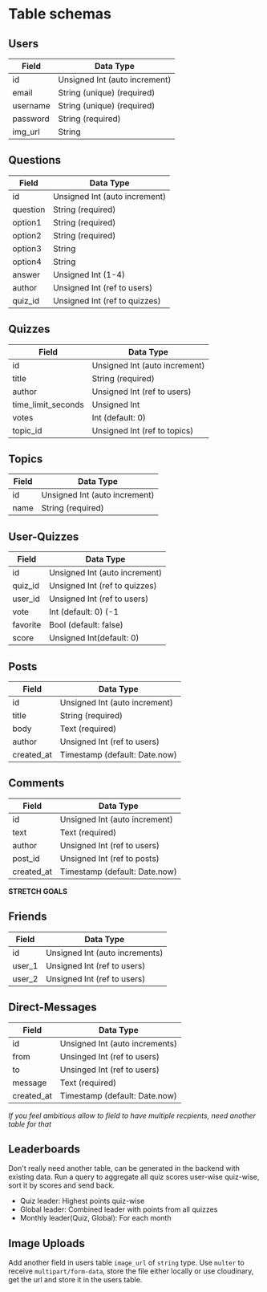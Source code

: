 # Table schemas

## Users

| Field    | Data Type                     |
| -------- | ----------------------------- |
| id       | Unsigned Int (auto increment) |
| email    | String (unique) (required)    |
| username | String (unique) (required)    |
| password | String (required)             |
| img_url  | String                        |

## Questions

| Field    | Data Type                     |
| -------- | ----------------------------- |
| id       | Unsigned Int (auto increment) |
| question | String (required)             |
| option1  | String (required)             |
| option2  | String (required)             |
| option3  | String                        |
| option4  | String                        |
| answer   | Unsigned Int (1-4)            |
| author   | Unsigned Int (ref to users)   |
| quiz_id  | Unsigned Int (ref to quizzes) |

## Quizzes

| Field              | Data Type                     |
| ------------------ | ----------------------------- |
| id                 | Unsigned Int (auto increment) |
| title              | String (required)             |
| author             | Unsigned Int (ref to users)   |
| time_limit_seconds | Unsigned Int                  |
| votes              | Int (default: 0)              |
| topic_id              | Unsigned Int (ref to topics)  |

## Topics 

| Field       | Data Type                     |
| ----------- | ----------------------------- |
| id          | Unsigned Int (auto increment) |
| name        | String (required)             |

## User-Quizzes

| Field       | Data Type                      |
| ----------- | ------------------------------ |
| id          | Unsigned Int (auto increment)  |
| quiz_id     | Unsigned Int (ref to quizzes)  |
| user_id     | Unsigned Int (ref to users)    |
| vote        | Int (default: 0) (-1 || 1)     |    
| favorite    | Bool (default: false)          |
| score       | Unsigned Int(default: 0)       |           


## Posts

| Field      | Data Type                     |
| ---------- | ----------------------------- |
| id         | Unsigned Int (auto increment) |
| title      | String (required)             |
| body       | Text (required)               |
| author     | Unsigned Int (ref to users)   |
| created_at | Timestamp (default: Date.now) |

## Comments

| Field        | Data Type                     |
| ------------ | ----------------------------- |
| id           | Unsigned Int (auto increment) |
| text         | Text (required)               |
| author       | Unsigned Int (ref to users)   |
| post_id      | Unsigned Int (ref to posts)   |
| created_at   | Timestamp (default: Date.now) |

**STRETCH GOALS**

## Friends

| Field  | Data Type                      |
| ------ | ------------------------------ |
| id     | Unsigned Int (auto increments) |
| user_1 | Unsigned Int (ref to users)    |
| user_2 | Unsigned Int (ref to users)    |

## Direct-Messages

| Field      | Data Type                      |
| ---------- | ------------------------------ |
| id         | Unsigned Int (auto increments) |
| from       | Unsinged Int (ref to users)    |
| to         | Unsinged Int (ref to users)    |
| message    | Text (required)                |
| created_at | Timestamp (default: Date.now)  |

_If you feel ambitious allow to field to have multiple recpients, need another
table for that_

## Leaderboards

Don't really need another table, can be generated in the backend with existing
data. Run a query to aggregate all quiz scores user-wise quiz-wise, sort it by
scores and send back.

- Quiz leader: Highest points quiz-wise
- Global leader: Combined leader with points from all quizzes
- Monthly leader(Quiz, Global): For each month

## Image Uploads

Add another field in users table `image_url` of `string` type. Use `multer` to
receive `multipart/form-data`, store the file either locally or use cloudinary,
get the url and store it in the users table.
